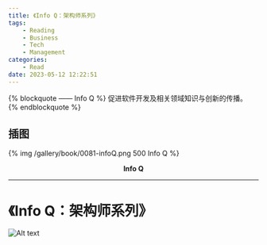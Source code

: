```yaml
---
title: 《Info Q：架构师系列》
tags:
	- Reading
	- Business
	- Tech
	- Management
categories:
	- Read
date: 2023-05-12 12:22:51
---
```


{% blockquote —— Info Q %}
促进软件开发及相关领域知识与创新的传播。
{% endblockquote %}

<!-- more -->

## 插图
{% img /gallery/book/0081-infoQ.png 500 Info Q %}
<p align="center"><b>Info Q</b></p>

-----

# 《Info Q：架构师系列》

![Alt text](image.png)